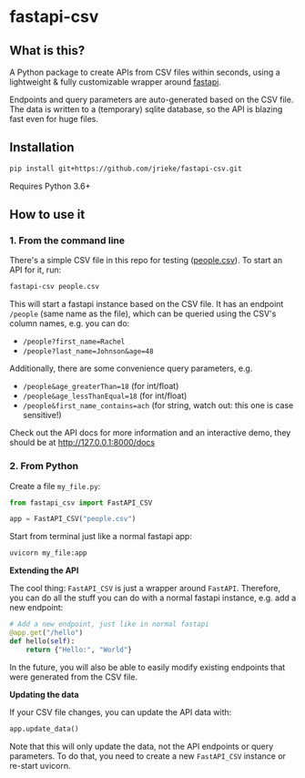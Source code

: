 # fastapi-csv

## What is this?

A Python package to create APIs from CSV files within seconds, using a lightweight & 
fully customizable wrapper around [fastapi](https://fastapi.tiangolo.com/). 

Endpoints and query parameters are auto-generated based on the CSV file. 
The data is written to a (temporary) sqlite database, so the API is blazing fast even 
for huge files. 


## Installation

```bash
pip install git+https://github.com/jrieke/fastapi-csv.git
```

Requires Python 3.6+


## How to use it

### 1. From the command line

There's a simple CSV file in this repo for testing ([people.csv](people.csv)). To start 
an API for it, run:

```bash
fastapi-csv people.csv
```

This will start a fastapi instance based on the CSV file. It has an endpoint `/people` 
(same name as the file), which can be queried using the CSV's column names, e.g. you can 
do:

- `/people?first_name=Rachel`
- `/people?last_name=Johnson&age=48`
   
Additionally, there are some convenience query parameters, e.g. 

- `/people&age_greaterThan=18` (for int/float)
- `/people&age_lessThanEqual=18` (for int/float)
- `/people&first_name_contains=ach` (for string, watch out: this one is case sensitive!)

Check out the API docs for more information and an interactive demo, they should be at
http://127.0.0.1:8000/docs


### 2. From Python

Create a file `my_file.py`:

```python
from fastapi_csv import FastAPI_CSV

app = FastAPI_CSV("people.csv")
```

Start from terminal just like a normal fastapi app:

```bash
uvicorn my_file:app
```

**Extending the API**

The cool thing: `FastAPI_CSV` is just a wrapper around `FastAPI`. Therefore, you can do 
all the stuff you can do with a normal fastapi instance, e.g. add a new endpoint:

```python
# Add a new endpoint, just like in normal fastapi
@app.get("/hello")
def hello(self):
    return {"Hello:", "World"}
```

In the future, you will also be able to easily modify existing endpoints that were 
generated from the CSV file.


**Updating the data**

If your CSV file changes, you can update the API data with:

```python
app.update_data()
```

Note that this will only update the data, not the API endpoints or query parameters. 
To do that, you need to create a new `FastAPI_CSV` instance or re-start uvicorn.
